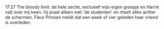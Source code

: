 17:27	The bloody limit: de hele sectie, exclusief mijn eigen groepje en Harrie valt over mij heen: hij praat alleen met 'de studenten' en ritselt alles achter de schermen. Fleur Prinsen meldt dat een week of vier geleden haar vriend is overleden.
